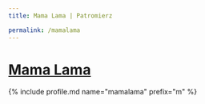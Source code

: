 ```yaml
---
title: Mama Lama | Patromierz

permalink: /mamalama
---
```


# [Mama Lama](https://patronite.pl/mamalama)

{% include profile.md name="mamalama" prefix="m" %}
